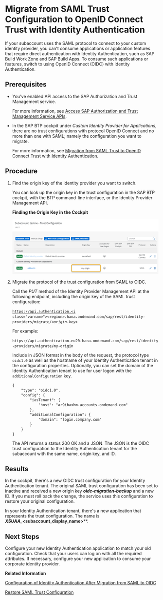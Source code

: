 <!-- loio827ae664cf5448b1a2fa993a8372aafc -->

# Migrate from SAML Trust Configuration to OpenID Connect Trust with Identity Authentication

If your subaccount uses the SAML protocol to connect to your custom identity provider, you can't consume applications or application features that require direct authentication with Identity Authentication, such as SAP Build Work Zone and SAP Build Apps. To consume such applications or features, switch to using OpenID Connect \(OIDC\) with Identity Authentication.



<a name="loio827ae664cf5448b1a2fa993a8372aafc__prereq_znq_pz3_dxb"/>

## Prerequisites

-   You've enabled API access to the SAP Authorization and Trust Management service.

    For more information, see [Access SAP Authorization and Trust Management Service APIs](access-sap-authorization-and-trust-management-service-apis-ebc9113.md).

-   In the SAP BTP cockpit under *Custom Identity Provider for Applications*, there are no trust configurations with protocol OpenID Connect and no more than one with SAML; namely the configuration you want to migrate.

    For more information, see [Migration from SAML Trust to OpenID Connect Trust with Identity Authentication](migration-from-saml-trust-to-openid-connect-trust-with-identity-authentication-d097ce2.md).




## Procedure

1.  Find the origin key of the identity provider you want to switch.

    You can look up the origin key in the trust configuration in the SAP BTP cockpit, with the BTP command-line interface, or the Identity Provider Management API.

       
      
    **Finding the Origin Key in the Cockpit**

     ![](images/Show_Origin_Key_in_cockpit_7e03dc2.png "Finding the Origin Key in the Cockpit") 

2.  Migrate the protocol of the trust configuration from SAML to OIDC.

    Call the *PUT* method of the Identity Provider Management API at the following endpoint, including the origin key of the SAML trust configuration:

    <code>https://api.authentication.<i class="varname">&lt;region&gt;</i>.hana.ondemand.com/sap/rest/identity-providers/migrate/<i class="varname">&lt;origin-key&gt;</i></code>

    For example:

    `https://api.authentication.eu20.hana.ondemand.com/sap/rest/identity-providers/migrate/my-origin`

    Include in JSON format in the body of the request, the protocol type `oidc1.0` as well as the hostname of your Identity Authentication tenant in the configuration properties. Optionally, you can set the domain of the Identity Authentication tenant to use for user logon with the `additionalConfiguration` key.

    ```
    {
        "type": "oidc1.0",
        "config": {
            "iasTenant": {
                "host": "ar9ibaxhm.accounts.ondemand.com"
            },
            "additionalConfiguration": {
                "domain": "login.company.com"
            }
        }
    }
    ```

    The API returns a status 200 OK and a JSON. The JSON is the OIDC trust configuration to the Identity Authentication tenant for the subaccount with the same name, origin key, and ID.




<a name="loio827ae664cf5448b1a2fa993a8372aafc__result_ktm_pfj_dxb"/>

## Results

In the cockpit, there's a new OIDC trust configuration for your Identity Authentication tenant. The original SAML trust configuration has been set to inactive and received a new origin key ***oidc-migration-backup*** and a new ID. If you must roll back the change, the service uses this configuration to restore your original configuration.

In your Identity Authentication tenant, there's a new application that represents the trust configuration. The name is ***XSUAA\_*<subaccount\_display\_name\>****.



<a name="loio827ae664cf5448b1a2fa993a8372aafc__postreq_dpv_pfj_dxb"/>

## Next Steps

Configure your new Identity Authentication application to match your old configuration. Check that your users can log on with all the required attributes. If necessary, configure your new application to consume your corporate identity provider.

**Related Information**  


[Configuration of Identity Authentication After Migration from SAML to OIDC](configuration-of-identity-authentication-after-migration-from-saml-to-oidc-1fa7273.md "You replaced an SAML trust configuration to your custom identity provider with an OIDC trust configuration to Identity Authentication. Now, you need to make sure that the subaccount gets the same user attributes (names and values) as before.")

[Restore SAML Trust Configuration](restore-saml-trust-configuration-21d86cf.md "You replaced an SAML trust configuration to your custom identity provider to OpenID Connect (OIDC) and the authentication of application users in the subaccount isn't working as you expected. Restore your SAML configuration to get your application working again.")

